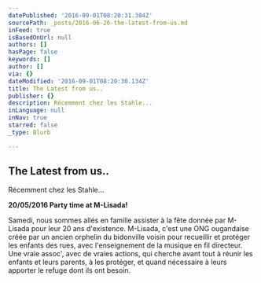 ```yaml
---
datePublished: '2016-09-01T08:20:31.384Z'
sourcePath: _posts/2016-06-26-the-latest-from-us.md
inFeed: true
isBasedOnUrl: null
authors: []
hasPage: false
keywords: []
author: []
via: {}
dateModified: '2016-09-01T08:20:30.134Z'
title: The Latest from us..
publisher: {}
description: Récemment chez les Stahle...
inLanguage: null
inNav: true
starred: false
_type: Blurb

---
```

## The Latest from us..

Récemment chez les Stahle...

**20/05/2016 Party time at M-Lisada!**

Samedi, nous sommes allés en famille assister à la fête donnée par M-Lisada pour leur 20 ans d'existence. M-Lisada, c'est une ONG ougandaise créée par un ancien orphelin du bidonville voisin pour recueillir et protéger les enfants des rues, avec l'enseignement de la musique en fil directeur. Une vraie assoc', avec de vraies actions, qui cherche avant tout à réunir les enfants et leurs parents, à les protéger, et quand nécessaire à leurs apporter le refuge dont ils ont besoin.